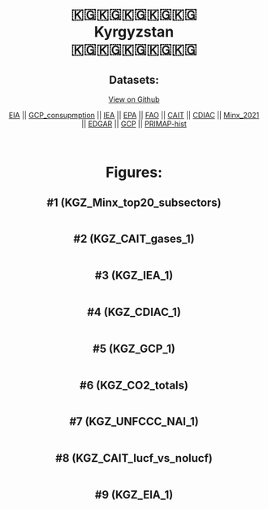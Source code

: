 
<center>
<h1 align="center">
🇰🇬🇰🇬🇰🇬🇰🇬🇰🇬
<br>
Kyrgyzstan
<br>
🇰🇬🇰🇬🇰🇬🇰🇬🇰🇬
</h1>
<h2>Datasets:</h2>
<p><a href="https://github.com/dquintani/GreenhouseData/tree/master/country_data/KGZ_Kyrgyzstan/data">View on Github</a>
<br></p><p><a href="data/KGZ_EIA.csv">EIA</a> || <a href="data/KGZ_GCP_consupmption.csv">GCP_consupmption</a> || <a href="data/KGZ_IEA.csv">IEA</a> || <a href="data/KGZ_EPA.csv">EPA</a> || <a href="data/KGZ_FAO.csv">FAO</a> || <a href="data/KGZ_CAIT.csv">CAIT</a> || <a href="data/KGZ_CDIAC.csv">CDIAC</a> || <a href="data/KGZ_Minx_2021.csv">Minx_2021</a> || <a href="data/KGZ_EDGAR.csv">EDGAR</a> || <a href="data/KGZ_GCP.csv">GCP</a> || <a href="data/KGZ_PRIMAP-hist.csv">PRIMAP-hist</a></p><p><br></p>
<h1>Figures:</h1><h2>#1 (KGZ_Minx_top20_subsectors)</h2>
<p><img alt="" src="figures/KGZ_Minx_top20_subsectors.png" /></p><h2>#2 (KGZ_CAIT_gases_1)</h2>
<p><img alt="" src="figures/KGZ_CAIT_gases_1.png" /></p><h2>#3 (KGZ_IEA_1)</h2>
<p><img alt="" src="figures/KGZ_IEA_1.png" /></p><h2>#4 (KGZ_CDIAC_1)</h2>
<p><img alt="" src="figures/KGZ_CDIAC_1.png" /></p><h2>#5 (KGZ_GCP_1)</h2>
<p><img alt="" src="figures/KGZ_GCP_1.png" /></p><h2>#6 (KGZ_CO2_totals)</h2>
<p><img alt="" src="figures/KGZ_CO2_totals.png" /></p><h2>#7 (KGZ_UNFCCC_NAI_1)</h2>
<p><img alt="" src="figures/KGZ_UNFCCC_NAI_1.png" /></p><h2>#8 (KGZ_CAIT_lucf_vs_nolucf)</h2>
<p><img alt="" src="figures/KGZ_CAIT_lucf_vs_nolucf.png" /></p><h2>#9 (KGZ_EIA_1)</h2>
<p><img alt="" src="figures/KGZ_EIA_1.png" /></p>